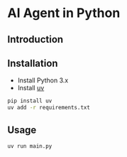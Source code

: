 # AI Agent in Python

## Introduction

## Installation

- Install Python 3.x
- Install [uv](https://github.com/astral-sh/uv)

```bash
pip install uv
uv add -r requirements.txt
```

## Usage

```bash
uv run main.py
```
